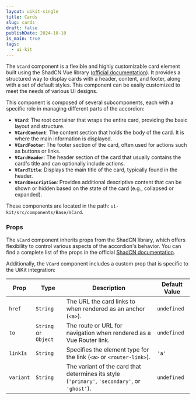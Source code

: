 ```yaml
---
layout: uikit-single
title: Cards
slug: cards
draft: false
publishDate: 2024-10-10
is_main: true
tags:
  - ui-kit
---
```



The `VCard` component is a flexible and highly customizable card element built using the ShadCN Vue library ([official documentation](https://www.shadcn-vue.com/docs/components/card.html)).  It provides a structured way to display cards with a header, content, and footer, along with a set of default styles. This component can be easily customized to meet the needs of various UI designs.

This component is composed of several subcomponents, each with a specific role in managing different parts of the accordion:

- **`VCard`**: The root container that wraps the entire card, providing the basic layout and structure.
- **`VCardContent`**:  The content section that holds the body of the card. It is where the main information is displayed.
- **`VCardFooter`**:  The footer section of the card, often used for actions such as buttons or links.
- **`VCardHeader`**:  The header section of the card that usually contains the card's title and can optionally include actions.
- **`VCardTitle`**: Displays the main title of the card, typically found in the header.
- **`VCardDescription`**: Provides additional descriptive content that can be shown or hidden based on the state of the card (e.g., collapsed or expanded).

These components are located in the path: `ui-kit/src/components/Base/VCard`.

### Props
The `VCard` component inherits props from the ShadCN library, which offers flexibility to control various aspects of the accordion's behavior. You can find a complete list of the props in the official [ShadCN documentation](https://www.shadcn-vue.com/docs/components/card.html).

Additionally, the `VCard` component includes a custom prop that is specific to the UiKit integration:

| Prop       | Type                     | Description                                                                 | Default Value |
|------------|--------------------------|-----------------------------------------------------------------------------|---------------|
| `href`     | `String`                 | The URL the card links to when rendered as an anchor (`<a>`).                | `undefined`   |
| `to`       | `String` or `Object`      | The route or URL for navigation when rendered as a Vue Router link.          | `undefined`   |
| `linkIs`   | `String`                 | Specifies the element type for the link (`<a>` or `<router-link>`).          | `'a'`         |
| `variant`  | `String`                 | The variant of the card that determines its style (`'primary'`, `'secondary'`, or `'ghost'`). | `undefined`   |
